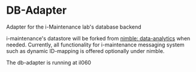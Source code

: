 # DB-Adapter
Adapter for the i-Maintenance lab's database backend

i-maintenance's datastore will be forked from  [nimble: data-analytics](https://github.com/nimble-platform/data-analytics) when needed. Currently, all functionality for i-maintenance messaging system such as dynamic ID-mapping is offered optionally under nimble.

The db-adapter is running at il060
